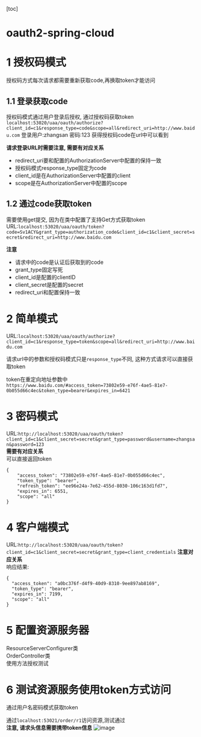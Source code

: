 [toc]
# oauth2-spring-cloud
# 1 授权码模式
授权码方式每次请求都需要重新获取code,再换取token才能访问
## 1.1 登录获取code 
授权码模式通过用户登录后授权, 通过授权码获取token
```localhost:53020/uaa/oauth/authorize?client_id=c1&response_type=code&scope=all&redirect_uri=http://www.baidu.com```
登录用户:zhangsan
密码:123
获得授权码code在url中可以看到  

**请求登录URL时需要注意, 需要有对应关系**  
- redirect_uri要和配置的AuthorizationServer中配置的保持一致  
- 授权码模式response_type固定为code
- client_id是在AuthorizationServer中配置的client
- scope是在AuthorizationServer中配置的scope

## 1.2 通过code获取token
需要使用get提交, 因为在类中配置了支持Get方式获取token  
URL:```localhost:53020/uaa/oauth/token?code=Sv1ACY&grant_type=authorization_code&client_id=c1&client_secret=secret&redirect_uri=http://www.baidu.com```

**注意**
- 请求中的code是认证后获取到的code
- grant_type固定写死
- client_id是配置的clientID
- client_secret是配置的secret
- redirect_uri和配置保持一致

# 2 简单模式
URL:```localhost:53020/uaa/oauth/authorize?client_id=c1&response_type=token&scope=all&redirect_uri=http://www.baidu.com```  

请求url中的参数和授权码模式只是```response_type```不同, 这种方式请求可以直接获取token

token在重定向地址参数中  
```https://www.baidu.com/#access_token=73802e59-e76f-4ae5-81e7-0b055d66c4ec&token_type=bearer&expires_in=6421```
# 3 密码模式
URL:```http://localhost:53020/uaa/oauth/token?client_id=c1&client_secret=secret&grant_type=password&username=zhangsan&password=123```  
**需要有对应关系**  
可以直接返回token  
```
{
    "access_token": "73802e59-e76f-4ae5-81e7-0b055d66c4ec",
    "token_type": "bearer",
    "refresh_token": "ee96e24a-7e62-455d-8030-106c163d1fd7",
    "expires_in": 6551,
    "scope": "all"
}
```
# 4 客户端模式
URL:```http://localhost:53020/uaa/oauth/token?client_id=c1&client_secret=secret&grant_type=client_credentials```
**注意对应关系**  
响应结果:  
```
{
  "access_token": "a0bc376f-d4f9-40d9-8310-9ee897ab8169",
  "token_type": "bearer",
  "expires_in": 7199,
  "scope": "all"
}
```
# 5 配置资源服务器
ResourceServerConfigurer类  
OrderController类  
使用方法授权测试  

# 6 测试资源服务使用token方式访问
通过用户名密码模式获取token  

通过```localhost:53021/order/r1```访问资源,测试通过  
**注意, 请求头信息需要携带token信息**
![image](https://note.youdao.com/yws/public/resource/13db7cffb0296d27a93c782ac9c77de2/xmlnote/16CF25BCA14C49C0BDD10D8FBEA7CD33/12767)
